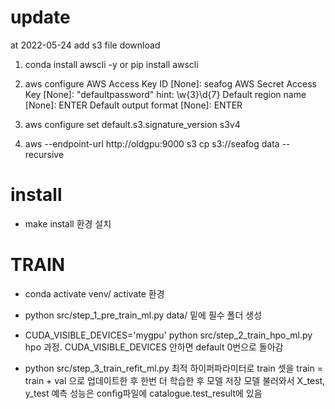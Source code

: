 # update
at 2022-05-24
add s3 file download

1. conda install awscli -y or pip install awscli
2. aws configure
AWS Access Key ID [None]: seafog
AWS Secret Access Key [None]: "defaultpassword" hint: \w{3}\d{7}
Default region name [None]: ENTER
Default output format [None]: ENTER

3. aws configure set default.s3.signature_version s3v4
4. aws --endpoint-url http://oldgpu:9000 s3 cp s3://seafog data --recursive


# install
- make install
환경 설치

# TRAIN
- conda activate venv/
activate 환경

- python src/step_1_pre_train_ml.py
data/ 밑에 필수 폴더 생성

- CUDA_VISIBLE_DEVICES='mygpu' python src/step_2_train_hpo_ml.py
hpo 과정. 
CUDA_VISIBLE_DEVICES 안하면 default 0번으로 돌아감

- python src/step_3_train_refit_ml.py
최적 하이퍼파라미터로  train 셋을 train = train + val 으로 업데이트한 후 한번 더 학습한 후 
모델 저장
모델 불러와서 X_test, y_test 예측
성능은 config파일에 catalogue.test_result에 있음
